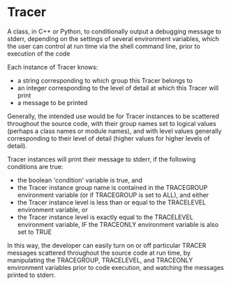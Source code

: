 # Tracer
A class, in C++ or Python, to conditionally output a debugging message to stderr, depending on the settings of several environment variables, which the user can control at run time via the shell command line, prior to execution of the code

Each instance of Tracer knows:
  - a string corresponding to which group this Tracer belongs to 
  - an integer corresponding to the level of detail at which this Tracer will print
  - a message to be printed
  
Generally, the intended use would be for Tracer instances to be scattered throughout the source code, with their group names set to logical values (perhaps a class names or module names), and with level values generally corresponding to their level of detail (higher values for higher levels of detail).

Tracer instances will print their message to stderr, if the following conditions are true:
  - the boolean 'condition' variable is true, and
  - the Tracer instance group name is contained in the TRACEGROUP environment variable (or if TRACEGROUP is set to ALL), and either
  - the Tracer instance level is less than or equal to the TRACELEVEL environment variable, or
  - the Tracer instance level is exactly equal to the TRACELEVEL environment variable, IF the TRACEONLY environment variable is also set to TRUE
  
In this way, the developer can easily turn on or off particular TRACER messages scattered throughout the source code at run time, by manipulating the TRACEGROUP, TRACELEVEL, and TRACEONLY environment variables prior to code execution, and watching the messages printed to stderr.
